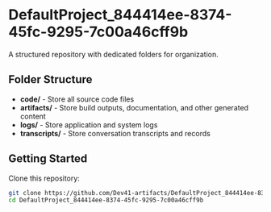 # DefaultProject_844414ee-8374-45fc-9295-7c00a46cff9b
A structured repository with dedicated folders for organization.

## Folder Structure

- **code/** - Store all source code files
- **artifacts/** - Store build outputs, documentation, and other generated content
- **logs/** - Store application and system logs
- **transcripts/** - Store conversation transcripts and records

## Getting Started

Clone this repository:
```bash
git clone https://github.com/Dev41-artifacts/DefaultProject_844414ee-8374-45fc-9295-7c00a46cff9b
cd DefaultProject_844414ee-8374-45fc-9295-7c00a46cff9b
```
